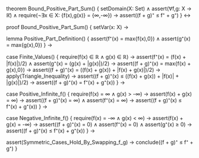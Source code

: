 theorem Bound_Positive_Part_Sum() {
  setDomain(X: Set) ∧
  assert(∀f,g: X → ℝ̄) ∧
  require(¬∃x ∈ X: {f(x),g(x)} = {∞,-∞}) →
  assert((f + g)⁺ ≤ f⁺ + g⁺)
} ↔

proof Bound_Positive_Part_Sum() {
  setVar(x: X) →
  
  lemma Positive_Part_Definition() {
    assert(f⁺(x) = max{f(x),0}) ∧
    assert(g⁺(x) = max{g(x),0})
  } →

  case Finite_Values() {
    require(f(x) ∈ ℝ ∧ g(x) ∈ ℝ) →
    assert(f⁺(x) = (f(x) + |f(x)|)/2) ∧
    assert(g⁺(x) = (g(x) + |g(x)|)/2) →
    assert((f + g)⁺(x) = max{f(x) + g(x),0}) →
    assert((f + g)⁺(x) = ((f(x) + g(x)) + |f(x) + g(x)|)/2) →
    apply(Triangle_Inequality) →
    assert((f + g)⁺(x) ≤ ((f(x) + g(x)) + |f(x)| + |g(x)|)/2) →
    assert((f + g)⁺(x) = f⁺(x) + g⁺(x))
  } →

  case Positive_Infinite_f() {
    require(f(x) = ∞ ∧ g(x) > -∞) →
    assert(f(x) + g(x) = ∞) →
    assert((f + g)⁺(x) = ∞) ∧
    assert(f⁺(x) = ∞) →
    assert((f + g)⁺(x) ≤ f⁺(x) + g⁺(x))
  } →

  case Negative_Infinite_f() {
    require(f(x) = -∞ ∧ g(x) < ∞) →
    assert(f(x) + g(x) = -∞) →
    assert((f + g)⁺(x) = 0) ∧
    assert(f⁺(x) = 0) ∧
    assert(g⁺(x) ≥ 0) →
    assert((f + g)⁺(x) ≤ f⁺(x) + g⁺(x))
  } →

  assert(Symmetric_Cases_Hold_By_Swapping_f_g) →
  conclude((f + g)⁺ ≤ f⁺ + g⁺)
}
